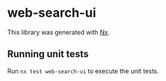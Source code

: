 # web-search-ui

This library was generated with [Nx](https://nx.dev).

## Running unit tests

Run `nx test web-search-ui` to execute the unit tests.
